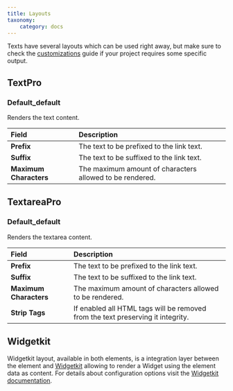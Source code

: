 ```yaml
---
title: Layouts
taxonomy:
    category: docs
---
```


Texts have several layouts which can be used right away, but make sure to check the [customizations](/texts/advanced/customizations) guide if your project requires some specific output.

## TextPro

### Default_default

Renders the text content.

| Field       | Description |
| :---------- | :---------- |
| **Prefix** | The text to be prefixed to the link text. |
| **Suffix** | The text to be suffixed to the link text. |
| **Maximum Characters** | The maximum amount of characters allowed to be rendered. |

## TextareaPro

### Default_default

Renders the textarea content.

| Field       | Description |
| :---------- | :---------- |
| **Prefix** | The text to be prefixed to the link text. |
| **Suffix** | The text to be suffixed to the link text. |
| **Maximum Characters** | The maximum amount of characters allowed to be rendered. |
| **Strip Tags** | If enabled all HTML tags will be removed from the text preserving it integrity. |

## Widgetkit

Widgetkit layout, available in both elements, is a integration layer between the element and [Widgetkit](http://yootheme.com/widgetkit) allowing to render a Widget using the element data as content. For details about configuration options visit the [Widgetkit documentation](http://yootheme.com/widgetkit/documentation).

